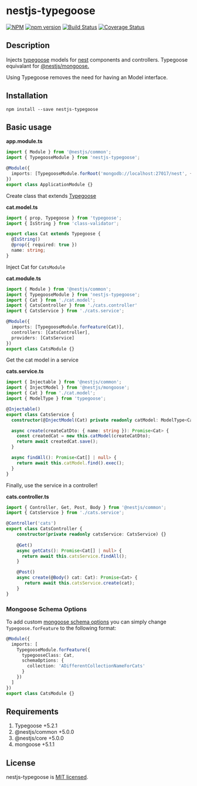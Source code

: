 # nestjs-typegoose
[![NPM](https://nodei.co/npm/nestjs-typegoose.png)](https://nodei.co/npm/nestjs-typegoose/)
[![npm version](https://badge.fury.io/js/nestjs-typegoose.svg)](https://badge.fury.io/js/nestjs-typegoose)
[![Build Status](https://travis-ci.org/kpfromer/nestjs-typegoose.svg?branch=master)](https://travis-ci.org/kpfromer/nestjs-typegoose)
[![Coverage Status](https://coveralls.io/repos/github/kpfromer/nestjs-typegoose/badge.svg?branch=master)](https://coveralls.io/github/kpfromer/nestjs-typegoose?branch=master)

## Description

Injects [typegoose](https://github.com/szokodiakos/typegoose) models for [nest](https://github.com/nestjs/nest) components and controllers. Typegoose equivalant for [@nestjs/mongoose.](https://docs.nestjs.com/techniques/mongodb)

Using Typegoose removes the need for having an Model interface.

## Installation

`npm install --save nestjs-typegoose`

## Basic usage

**app.module.ts**
```typescript
import { Module } from '@nestjs/common';
import { TypegooseModule } from 'nestjs-typegoose';

@Module({
  imports: [TypegooseModule.forRoot('mongodb://localhost:27017/nest', { useNewUrlParser: true }), CatsModule],
})
export class ApplicationModule {}
```

Create class that extends [Typegoose](https://github.com/szokodiakos/typegoose#motivation)

**cat.model.ts**
```typescript
import { prop, Typegoose } from 'typegoose';
import { IsString } from 'class-validator';

export class Cat extends Typegoose {
  @IsString()
  @prop({ required: true })
  name: string;
}
```

Inject Cat for `CatsModule`

**cat.module.ts**
```typescript
import { Module } from '@nestjs/common';
import { TypegooseModule } from 'nestjs-typegoose';
import { Cat } from './cat.model';
import { CatsController } from './cats.controller'
import { CatsService } from './cats.service';

@Module({
  imports: [TypegooseModule.forFeature(Cat)],
  controllers: [CatsController],
  providers: [CatsService]
})
export class CatsModule {}
```

Get the cat model in a service

**cats.service.ts**
```typescript
import { Injectable } from '@nestjs/common';
import { InjectModel } from '@nestjs/mongoose';
import { Cat } from './cat.model';
import { ModelType } from 'typegoose';

@Injectable()
export class CatsService {
  constructor(@InjectModel(Cat) private readonly catModel: ModelType<Cat>) {}

  async create(createCatDto: { name: string }): Promise<Cat> {
    const createdCat = new this.catModel(createCatDto);
    return await createdCat.save();
  }

  async findAll(): Promise<Cat[] | null> {
    return await this.catModel.find().exec();
  }
}
```

Finally, use the service in a controller!

**cats.controller.ts**

```typescript
import { Controller, Get, Post, Body } from '@nestjs/common';
import { CatsService } from './cats.service';

@Controller('cats')
export class CatsController {
    constructor(private readonly catsService: CatsService) {}
    
    @Get()
    async getCats(): Promise<Cat[] | null> {
      return await this.catsService.findAll();
    }

    @Post()
    async create(@Body() cat: Cat): Promise<Cat> {
       return await this.catsService.create(cat);
    }
}
```

### Mongoose Schema Options

To add custom [mongoose schema options](http://mongoosejs.com/docs/guide.html#options)
you can simply change `Typegoose.forFeature` to the following format:

```typescript
@Module({
  imports: [
    TypegooseModule.forFeature({
      typegooseClass: Cat,
      schemaOptions: {
        collection: 'ADifferentCollectionNameForCats'
      }
    })
  ]
})
export class CatsModule {}
```


## Requirements

 1. Typegoose +5.2.1
 2. @nestjs/common +5.0.0
 3. @nestjs/core +5.0.0
 4. mongoose +5.1.1

## License

  nestjs-typegoose is [MIT licensed](LICENSE).